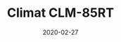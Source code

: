 ---
template: SingleClimt
title: Climat CLM-85RT
status: Featured / Published
slug: alugue-climat-clm-85-rt
date: '2020-02-27'
featuredImage: https://brincadeira.co/products/list_climt_85rt.png
price: R$150,00
excerpt: >-
  **Área climatizada:** De 60m² a 85m².   

  
  **Alugue 4 por:** R$500,00.
categories:
  - category: Aluguel
meta:
  description: Climat CLM-85RT
  noindex: false
  title: Climat CLM-85RT
---